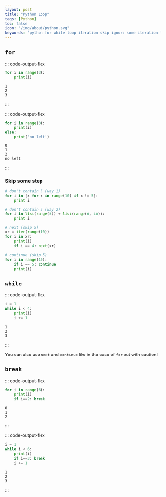```yaml
---
layout: post
title: "Python Loop"
tags: [Python]
toc: false
icon: "/img/about/python.svg"
keywords: "python for while loop iteration skip ignore some iteration loop"
---
```


## `for`

::: code-output-flex
``` python
for i in range(3):
    print(i)
```

```
1
2
3
```
:::

::: code-output-flex
``` python
for i in range(3):
    print(i)
else:
    print('no left')
```

```
0
1
2
no left
```
:::

### Skip some step

<div class="col-2-equal">

~~~ python
# don't contain 5 (way 1)
for i in [x for x in range(10) if x != 5]:
    print i
~~~

~~~ python
# don't contain 5 (way 2)
for i in list(range(5)) + list(range(6, 10)):
    print i
~~~

~~~ python
# next (skip 5)
xr = iter(range(10))
for i in xr:
    print(i)
    if i == 4: next(xr)
~~~

``` python
# continue (skip 5)
for i in range(10):
    if i == 5: continue
    print(i)
```
</div>

## `while`

::: code-output-flex
``` python
i = 1
while i < 4:
    print(i)
    i += 1
```

```
1
2
3
```
:::

You can also use `next` and `continue` like in the case of `for` but with caution!

## `break`

::: code-output-flex
``` python
for i in range(6):
    print(i)
    if i==2: break
```

```
0
1
2
```
:::

::: code-output-flex
``` python
i = 1
while i < 6:
    print(i)
    if i==3: break
    i += 1
```

```
1
2
3
```
:::